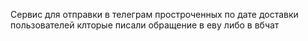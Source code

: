 

Сервис для отправки в телеграм простроченных по 
дате доставки пользователей клторые писали 
обращение в еву либо в вбчат